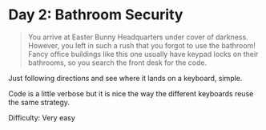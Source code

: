 # Day 2: Bathroom Security

> You arrive at Easter Bunny Headquarters under cover of darkness. 
> However, you left in such a rush that you forgot to use the bathroom! 
> Fancy office buildings like this one usually have keypad locks on their bathrooms, 
> so you search the front desk for the code.

Just following directions and see where it lands on a keyboard, simple.

Code is a little verbose but it is nice the way the different keyboards reuse the same strategy.
    
Difficulty: Very easy